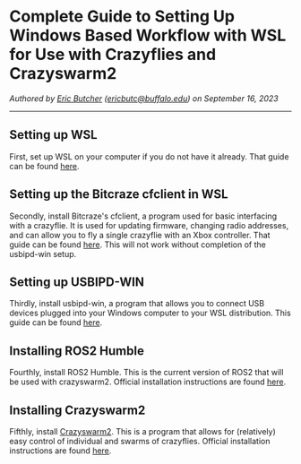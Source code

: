 # Complete Guide to Setting Up Windows Based Workflow with WSL for Use with Crazyflies and Crazyswarm2
*Authored by [Eric Butcher](https://github.com/Eric-Butcher) (ericbutc@buffalo.edu) on September 16, 2023*
***

## Setting up WSL
First, set up WSL on your computer if you do not have it already. That guide can be found [here](WSL2_Ubuntu_Setup.md).

## Setting up the Bitcraze cfclient in WSL
Secondly, install Bitcraze's cfclient, a program used for basic interfacing with a crazyflie. It is used for updating firmware, changing radio addresses, and can allow you to fly a single crazyflie with an Xbox controller. That guide can be found [here](WSL_Bitcraze_Cfclient_Setup.md). This will not work without completion of the usbipd-win setup.

## Setting up USBIPD-WIN
Thirdly, install usbipd-win, a program that allows you to connect USB devices plugged into your Windows computer to your WSL distribution. This guide can be found [here](USBIPD_Setup.md).

## Installing ROS2 Humble
Fourthly, install ROS2 Humble. This is the current version of ROS2 that will be used with crazyswarm2. Official installation instructions are found [here](https://docs.ros.org/en/humble/Installation/Ubuntu-Install-Debians.html).

## Installing Crazyswarm2
Fifthly, install [Crazyswarm2](https://imrclab.github.io/crazyswarm2/). This is a program that allows for (relatively) easy control of individual and swarms of crazyflies. Official installation instructions are found [here](https://imrclab.github.io/crazyswarm2/installation.html).
